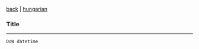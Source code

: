[back](../README.md)
 | 
[hungarian](../hu/date.md)

### Title

<!-- email here -->

---
`DoW datetime`